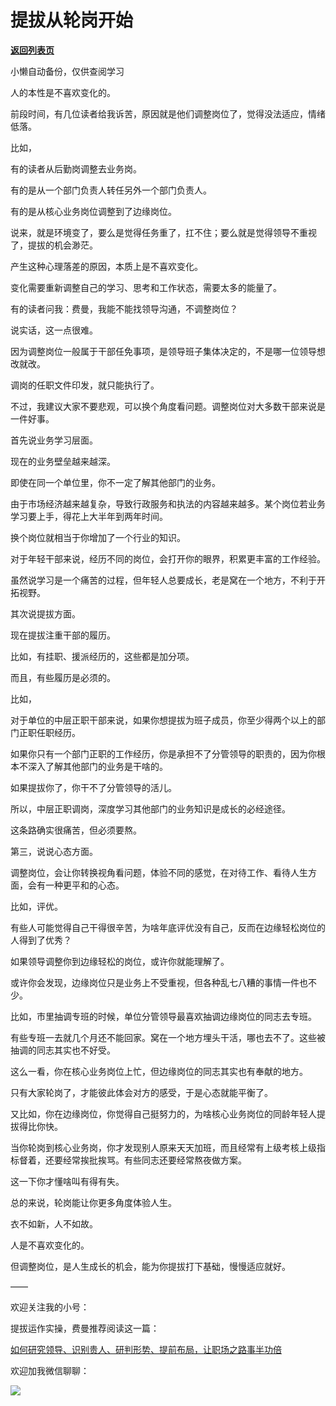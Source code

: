 # 提拔从轮岗开始

[**返回列表页**](/gzh/费曼的小茶馆)

小懒自动备份，仅供查阅学习

人的本性是不喜欢变化的。

  

前段时间，有几位读者给我诉苦，原因就是他们调整岗位了，觉得没法适应，情绪低落。

  

比如，

  

有的读者从后勤岗调整去业务岗。

  

有的是从一个部门负责人转任另外一个部门负责人。

  

有的是从核心业务岗位调整到了边缘岗位。

  

说来，就是环境变了，要么是觉得任务重了，扛不住；要么就是觉得领导不重视了，提拔的机会渺茫。

  

产生这种心理落差的原因，本质上是不喜欢变化。

  

变化需要重新调整自己的学习、思考和工作状态，需要太多的能量了。

  

有的读者问我：费曼，我能不能找领导沟通，不调整岗位？

  

说实话，这一点很难。

  

因为调整岗位一般属于干部任免事项，是领导班子集体决定的，不是哪一位领导想改就改。

  

调岗的任职文件印发，就只能执行了。

  

不过，我建议大家不要悲观，可以换个角度看问题。调整岗位对大多数干部来说是一件好事。

  

首先说业务学习层面。

  

现在的业务壁垒越来越深。

  

即使在同一个单位里，你不一定了解其他部门的业务。

  

由于市场经济越来越复杂，导致行政服务和执法的内容越来越多。某个岗位若业务学习要上手，得花上大半年到两年时间。

  

换个岗位就相当于你增加了一个行业的知识。

  

对于年轻干部来说，经历不同的岗位，会打开你的眼界，积累更丰富的工作经验。

  

虽然说学习是一个痛苦的过程，但年轻人总要成长，老是窝在一个地方，不利于开拓视野。

  

其次说提拔方面。

  

现在提拔注重干部的履历。

  

比如，有挂职、援派经历的，这些都是加分项。

  

而且，有些履历是必须的。

  

比如，

  

对于单位的中层正职干部来说，如果你想提拔为班子成员，你至少得两个以上的部门正职任职经历。

  

如果你只有一个部门正职的工作经历，你是承担不了分管领导的职责的，因为你根本不深入了解其他部门的业务是干啥的。

  

如果提拔你了，你干不了分管领导的活儿。

  

所以，中层正职调岗，深度学习其他部门的业务知识是成长的必经途径。

  

这条路确实很痛苦，但必须要熬。

  

第三，说说心态方面。

  

调整岗位，会让你转换视角看问题，体验不同的感觉，在对待工作、看待人生方面，会有一种更平和的心态。

  

比如，评优。

  

有些人可能觉得自己干得很辛苦，为啥年底评优没有自己，反而在边缘轻松岗位的人得到了优秀？

  

如果领导调整你到边缘轻松的岗位，或许你就能理解了。

  

或许你会发现，边缘岗位只是业务上不受重视，但各种乱七八糟的事情一件也不少。

  

比如，市里抽调专班的时候，单位分管领导最喜欢抽调边缘岗位的同志去专班。

  

有些专班一去就几个月还不能回家。窝在一个地方埋头干活，哪也去不了。这些被抽调的同志其实也不好受。

  

这么一看，你在核心业务岗位上忙，但边缘岗位的同志其实也有奉献的地方。

  

只有大家轮岗了，才能彼此体会对方的感受，于是心态就能平衡了。

  

又比如，你在边缘岗位，你觉得自己挺努力的，为啥核心业务岗位的同龄年轻人提拔得比你快。

  

当你轮岗到核心业务岗，你才发现别人原来天天加班，而且经常有上级考核上级指标督着，还要经常挨批挨骂。有些同志还要经常熬夜做方案。

  

这一下你才懂啥叫有得有失。

  

总的来说，轮岗能让你更多角度体验人生。

  

衣不如新，人不如故。

  

人是不喜欢变化的。

  

但调整岗位，是人生成长的机会，能为你提拔打下基础，慢慢适应就好。

  

——

  

欢迎关注我的小号：

  

提拔运作实操，费曼推荐阅读这一篇：

  

[如何研究领导、识别贵人、研判形势、提前布局，让职场之路事半功倍](https://mp.weixin.qq.com/s?__biz=MzkzMDM0NzA3Mw==&mid=2247488414&idx=2&sn=89d25fc006af4e0bc0a69c2d578020f9&scene=21#wechat_redirect)  

  

欢迎加我微信聊聊：

![](https://mmbiz.qpic.cn/mmbiz_jpg/4ufdCXwkRAqI6gEeShgdRiclqaTjYUqRPM26icmSbXC8Ynm2SeIichXvHoQf8pYVFqrbYbzvgIjxaL82I4OibMYiblA/640?wx_fmt=jpeg)​


